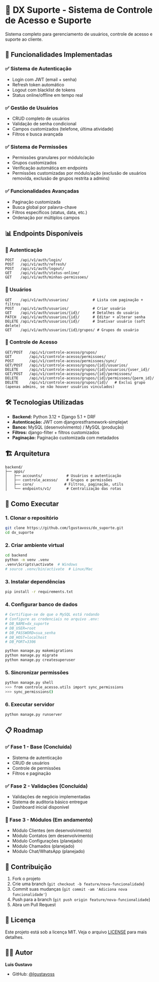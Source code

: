 # 🏢 DX Suporte - Sistema de Controle de Acesso e Suporte

Sistema completo para gerenciamento de usuários, controle de acesso e suporte ao cliente.

## 🚀 Funcionalidades Implementadas

### ✅ Sistema de Autenticação
- Login com JWT (email + senha)
- Refresh token automático  
- Logout com blacklist de tokens
- Status online/offline em tempo real

### ✅ Gestão de Usuários
- CRUD completo de usuários
- Validação de senha condicional
- Campos customizados (telefone, última atividade)
- Filtros e busca avançada

### ✅ Sistema de Permissões
- Permissões granulares por módulo/ação
- Grupos customizados
- Verificação automática em endpoints
- Permissões customizadas por módulo/ação (exclusão de usuários removida, exclusão de grupos restrita a admins)

### ✅ Funcionalidades Avançadas
- Paginação customizada
- Busca global por palavra-chave
- Filtros específicos (status, data, etc.)
- Ordenação por múltiplos campos

## 📊 Endpoints Disponíveis

### 🔐 Autenticação
```http
POST   /api/v1/auth/login/
POST   /api/v1/auth/refresh/
POST   /api/v1/auth/logout/
GET    /api/v1/auth/status-online/
GET    /api/v1/auth/minhas-permissoes/
```

### 👤 Usuários
```http
GET    /api/v1/auth/usuarios/           # Lista com paginação + filtros
POST   /api/v1/auth/usuarios/           # Criar usuário
GET    /api/v1/auth/usuarios/{id}/      # Detalhes do usuário
PATCH  /api/v1/auth/usuarios/{id}/      # Editar + alterar senha
DELETE /api/v1/auth/usuarios/{id}/      # Inativar usuário (soft delete)
GET    /api/v1/auth/usuarios/{id}/grupos/ # Grupos do usuário
```

### 🔧 Controle de Acesso
```http
GET/POST   /api/v1/controle-acesso/grupos/
GET        /api/v1/controle-acesso/permissoes/
POST       /api/v1/controle-acesso/permissoes/sync/
GET/POST   /api/v1/controle-acesso/grupos/{id}/usuarios/
DELETE     /api/v1/controle-acesso/grupos/{id}/usuarios/{user_id}/
GET/POST   /api/v1/controle-acesso/grupos/{id}/permissoes/
DELETE     /api/v1/controle-acesso/grupos/{id}/permissoes/{perm_id}/
DELETE     /api/v1/controle-acesso/grupos/{id}/   # Exclui grupo (apenas admins, se não houver usuários vinculados)
```

## 🛠️ Tecnologias Utilizadas

- **Backend:** Python 3.12 + Django 5.1 + DRF
- **Autenticação:** JWT com djangorestframework-simplejwt
- **Banco:** MySQL (desenvolvimento) / MySQL (produção)
- **Filtros:** django-filter + filtros customizados
- **Paginação:** Paginação customizada com metadados

## 🏗️ Arquitetura

```
backend/
├── apps/
│   ├── accounts/           # Usuários e autenticação
│   ├── controle_acesso/    # Grupos e permissões
│   ├── core/              # Filtros, paginação, utils
│   └── endpoints/v1/       # Centralização das rotas
```

## 🚀 Como Executar

### 1. Clonar o repositório
```bash
git clone https://github.com/lgustavoss/dx_suporte.git
cd dx_suporte
```

### 2. Criar ambiente virtual
```bash
cd backend
python -m venv .venv
.venv\Scripts\activate  # Windows
# source .venv/bin/activate  # Linux/Mac
```

### 3. Instalar dependências
```bash
pip install -r requirements.txt
```

### 4. Configurar banco de dados
```bash
# Certifique-se de que o MySQL está rodando
# Configure as credenciais no arquivo .env:
# DB_NAME=dx_suporte
# DB_USER=root
# DB_PASSWORD=sua_senha
# DB_HOST=localhost
# DB_PORT=3306

python manage.py makemigrations
python manage.py migrate
python manage.py createsuperuser
```

### 5. Sincronizar permissões
```bash
python manage.py shell
>>> from controle_acesso.utils import sync_permissions
>>> sync_permissions()
```

### 6. Executar servidor
```bash
python manage.py runserver
```

## 📋 Roadmap

### ✅ Fase 1 - Base (Concluída)
- Sistema de autenticação
- CRUD de usuários  
- Controle de permissões
- Filtros e paginação

### ✅ Fase 2 - Validações (Concluída)
- Validações de negócio implementadas
- Sistema de auditoria básico entregue
- Dashboard inicial disponível

### 🔄 Fase 3 - Módulos (Em andamento)
- Módulo Clientes (em desenvolvimento)
- Módulo Contatos (em desenvolvimento)  
- Módulo Configurações (planejado)
- Módulo Chamados (planejado)
- Módulo Chat/WhatsApp (planejado)

## 🤝 Contribuição

1. Fork o projeto
2. Crie uma branch (`git checkout -b feature/nova-funcionalidade`)
3. Commit suas mudanças (`git commit -am 'Adiciona nova funcionalidade'`)
4. Push para a branch (`git push origin feature/nova-funcionalidade`)
5. Abra um Pull Request

## 📄 Licença

Este projeto está sob a licença MIT. Veja o arquivo [LICENSE](LICENSE) para mais detalhes.

## 👨‍💻 Autor

**Luis Gustavo**
- GitHub: [@lgustavoss](https://github.com/lgustavoss)